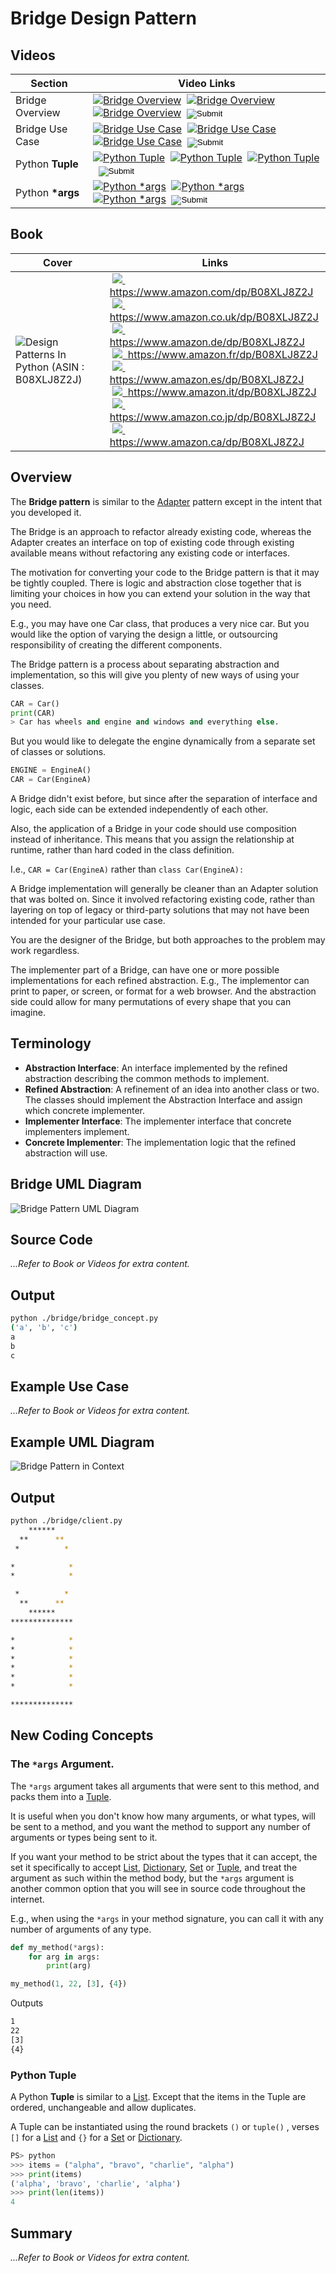# Bridge Design Pattern

## Videos

| Section         | Video Links                                                                                                                                                                                                                                                                                                                                                                                                                                                                                                                                                                                   |
|-----------------|-----------------------------------------------------------------------------------------------------------------------------------------------------------------------------------------------------------------------------------------------------------------------------------------------------------------------------------------------------------------------------------------------------------------------------------------------------------------------------------------------------------------------------------------------------------------------------------------------|
| Bridge Overview | <a id="udemyVideoLink" href="https://www.udemy.com/course/design-patterns-in-python/learn/lecture/25451260/?referralCode=7493DBBBF97FF2B0D24D" target="_blank" title="Bridge Overview"><img src="/img/udemy_btn_sm.gif" alt="Bridge Overview"/></a>&nbsp; <a id="ytVideoLink" href="https://youtu.be/aCpZI9nfO-E&list=PLKWUX7aMnlEJzRvCXnwFEdk_WJDNjMDOo" target="_blank" title="Bridge Overview"><img src="/img/yt_btn_sm.gif" alt="Bridge Overview"/></a>&nbsp; <a id="skillShareVideoLink" href="https://skl.sh/34SM2Xg" target="_blank" title="Bridge Overview"><img src="/img/skillshare_btn_sm.gif" alt="Bridge Overview"/></a>&nbsp; <a id="sbcodeVideoLink" href="#"><input type="image" src="/img/sbcode_btn_sm.gif" onclick="selectVideoId()"></a>|
| Bridge Use Case | <a id="udemyVideoLink" href="https://www.udemy.com/course/design-patterns-in-python/learn/lecture/25451262/?referralCode=7493DBBBF97FF2B0D24D" target="_blank" title="Bridge Use Case"><img src="/img/udemy_btn_sm.gif" alt="Bridge Use Case"/></a>&nbsp; <a id="ytVideoLink" href="https://youtu.be/E7T09yfROQ4&list=PLKWUX7aMnlEJzRvCXnwFEdk_WJDNjMDOo" target="_blank" title="Bridge Use Case"><img src="/img/yt_btn_sm.gif" alt="Bridge Use Case"/></a>&nbsp; <a id="skillShareVideoLink" href="https://skl.sh/34SM2Xg" target="_blank" title="Bridge Use Case"><img src="/img/skillshare_btn_sm.gif" alt="Bridge Use Case"/></a>&nbsp; <a id="sbcodeVideoLink" href="#"><input type="image" src="/img/sbcode_btn_sm.gif" onclick="selectVideoId()"></a>|
| Python **Tuple** | <a id="udemyVideoLink" href="https://www.udemy.com/course/design-patterns-in-python/learn/lecture/25473560/?referralCode=7493DBBBF97FF2B0D24D" target="_blank" title="Python Tuple"><img src="/img/udemy_btn_sm.gif" alt="Python Tuple"/></a>&nbsp; <a id="ytVideoLink" href="https://youtu.be/pwjsBmQOyXU&list=PLKWUX7aMnlEJzRvCXnwFEdk_WJDNjMDOo" target="_blank" title="Python Tuple"><img src="/img/yt_btn_sm.gif" alt="Python Tuple"/></a>&nbsp; <a id="skillShareVideoLink" href="https://skl.sh/34SM2Xg" target="_blank" title="Python Tuple"><img src="/img/skillshare_btn_sm.gif" alt="Python Tuple"/></a>&nbsp; <a id="sbcodeVideoLink" href="#"><input type="image" src="/img/sbcode_btn_sm.gif" onclick="selectVideoId()"></a>|
| Python **\*args** | <a id="udemyVideoLink" href="https://www.udemy.com/course/design-patterns-in-python/learn/lecture/25473568/?referralCode=7493DBBBF97FF2B0D24D" target="_blank" title="Python *args"><img src="/img/udemy_btn_sm.gif" alt="Python *args"/></a>&nbsp; <a id="ytVideoLink" href="https://youtu.be/0I-dglm0aNQ&list=PLKWUX7aMnlEJzRvCXnwFEdk_WJDNjMDOo" target="_blank" title="Python *args"><img src="/img/yt_btn_sm.gif" alt="Python *args"/></a>&nbsp; <a id="skillShareVideoLink" href="https://skl.sh/34SM2Xg" target="_blank" title="Python *args"><img src="/img/skillshare_btn_sm.gif" alt="Python *args"/></a>&nbsp; <a id="sbcodeVideoLink" href="#"><input type="image" src="/img/sbcode_btn_sm.gif" onclick="selectVideoId()"></a>|

## Book 

Cover | Links
-|-
![Design Patterns In Python (ASIN : B08XLJ8Z2J)](/img/design_patterns_in_python_book_125x178.jpg) | &nbsp;<a href="https://www.amazon.com/dp/B08XLJ8Z2J"><img src="/img/flag_us.gif">&nbsp; https://www.amazon.com/dp/B08XLJ8Z2J</a><br/>&nbsp;<a href="https://www.amazon.co.uk/dp/B08XLJ8Z2J"><img src="/img/flag_uk.gif">&nbsp; https://www.amazon.co.uk/dp/B08XLJ8Z2J</a><br/>&nbsp;<a href="https://www.amazon.de/dp/B08XLJ8Z2J"><img src="/img/flag_de.gif">&nbsp; https://www.amazon.de/dp/B08XLJ8Z2J</a><br/>&nbsp;<a href="https://www.amazon.fr/dp/B08XLJ8Z2J"><img src="/img/flag_fr.gif">&nbsp; https://www.amazon.fr/dp/B08XLJ8Z2J</a><br/>&nbsp;<a href="https://www.amazon.es/dp/B08XLJ8Z2J"><img src="/img/flag_es.gif">&nbsp; https://www.amazon.es/dp/B08XLJ8Z2J</a><br/>&nbsp;<a href="https://www.amazon.it/dp/B08XLJ8Z2J"><img src="/img/flag_it.gif">&nbsp; https://www.amazon.it/dp/B08XLJ8Z2J</a><br/>&nbsp;<a href="https://www.amazon.co.jp/dp/B08XLJ8Z2J"><img src="/img/flag_jp.gif">&nbsp; https://www.amazon.co.jp/dp/B08XLJ8Z2J</a><br/>&nbsp;<a href="https://www.amazon.ca/dp/B08XLJ8Z2J"><img src="/img/flag_ca.gif">&nbsp; https://www.amazon.ca/dp/B08XLJ8Z2J</a>

## Overview

The **Bridge pattern** is similar to the [Adapter](/adapter) pattern except in the intent that you developed it. 

The Bridge is an approach to refactor already existing code, whereas the Adapter creates an interface on top of existing code through existing available means without refactoring any existing code or interfaces.

The motivation for converting your code to the Bridge pattern is that it may be tightly coupled. There is logic and abstraction close together that is limiting your choices in how you can extend your solution in the way that you need.

E.g., you may have one Car class, that produces a very nice car. But you would like the option of varying the design a little, or outsourcing responsibility of creating the different components.

The Bridge pattern is a process about separating abstraction and implementation, so this will give you plenty of new ways of using your classes.

``` python
CAR = Car()
print(CAR)
> Car has wheels and engine and windows and everything else. 
```

But you would like to delegate the engine dynamically from a separate set of classes or solutions.

``` python
ENGINE = EngineA()
CAR = Car(EngineA)
```

A Bridge didn't exist before, but since after the separation of interface and logic, each side can be extended independently of each other.

Also, the application of a Bridge in your code should use composition instead of inheritance. This means that you assign the relationship at runtime, rather than hard coded in the class definition.

I.e., `CAR = Car(EngineA)` rather than `class Car(EngineA):`

A Bridge implementation will generally be cleaner than an Adapter solution that was bolted on. Since it involved refactoring existing code, rather than layering on top of legacy or third-party solutions that may not have been intended for your particular use case.

You are the designer of the Bridge, but both approaches to the problem may work regardless.

The implementer part of a Bridge, can have one or more possible implementations for each refined abstraction. E.g., The implementor can print to paper, or screen, or format for a web browser. And the abstraction side could allow for many permutations of every shape that you can imagine.

## Terminology

* **Abstraction Interface**: An interface implemented by the refined abstraction describing the common methods to implement.
* **Refined Abstraction**: A refinement of an idea into another class or two. The classes should implement the Abstraction Interface and assign which concrete implementer.
* **Implementer Interface**: The implementer interface that concrete implementers implement.
* **Concrete Implementer**: The implementation logic that the refined abstraction will use.

## Bridge UML Diagram

![Bridge Pattern UML Diagram](/img/bridge_concept.svg)

## Source Code

*...Refer to Book or Videos for extra content.*

## Output

``` bash
python ./bridge/bridge_concept.py
('a', 'b', 'c')
a
b
c
```

## Example Use Case

*...Refer to Book or Videos for extra content.*

## Example UML Diagram

![Bridge Pattern in Context](/img/bridge_example.svg)

## Output

``` bash
python ./bridge/client.py
    ******
  **      **
 *          *

*            *
*            *

 *          *
  **      **
    ******
**************

*            *
*            *
*            *
*            *
*            *
*            *

**************
```

## New Coding Concepts

### The `*args` Argument. 

The `*args` argument takes all arguments that were sent to this method, and packs them into a [Tuple](#python-tuple).

It is useful when you don't know how many arguments, or what types, will be sent to a method, and you want the method to support any number of arguments or types being sent to it. 

If you want your method to be strict about the types that it can accept, the set it specifically to accept [List](/builder#python-list), [Dictionary](/singleton#python-dictionary), [Set](/observer#python-set) or [Tuple](#python-tuple), and treat the argument as such within the method body, but the `*args` argument is another common option that you will see in source code throughout the internet.

E.g., when using the `*args` in your method signature, you can call it with any number of arguments of any type.

``` python
def my_method(*args):
    for arg in args:
        print(arg)

my_method(1, 22, [3], {4})
```

Outputs

``` bash
1
22
[3]
{4}
```

### Python Tuple

A Python **Tuple** is similar to a [List](/builder#python-list). Except that the items in the Tuple are ordered, unchangeable and allow duplicates.

A Tuple can be instantiated using the round brackets `()` or `tuple()` , verses `[]` for a [List](/builder#python-list) and `{}` for a [Set](/observer#python-set) or [Dictionary](/singleton#python-dictionary).

``` python
PS> python
>>> items = ("alpha", "bravo", "charlie", "alpha")
>>> print(items)
('alpha', 'bravo', 'charlie', 'alpha')
>>> print(len(items))
4
```

## Summary

*...Refer to Book or Videos for extra content.*